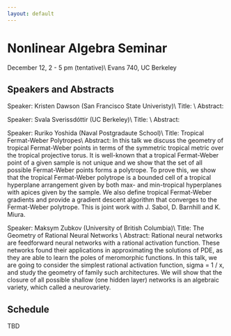 ```yaml
---
layout: default
---
```



# Nonlinear Algebra Seminar
December 12, 2 - 5 pm (tentative)\\
Evans 740, UC Berkeley


## Speakers and Abstracts



<span class="header-color">Speaker:</span>
Kristen Dawson (San Francisco State Univeristy)\\
<span class="header-color">Title:</span>
\\
<span class="header-color">Abstract:</span>




<span class="header-color">Speaker:</span>
Svala Sverissdóttir (UC Berkeley)\\
<span class="header-color">Title:</span>
\\
<span class="header-color">Abstract:</span>


<span class="header-color">Speaker:</span>
Ruriko Yoshida (Naval Postgradaute School)\\
<span class="header-color">Title:</span>
Tropical Fermat-Weber Polytropes\\
<span class="header-color">Abstract:</span>
In this talk we discuss the geometry of tropical Fermat-Weber points in terms of the symmetric tropical metric over the tropical projective torus.  It is well-known that a tropical Fermat-Weber point of a given sample is not unique and we show that the set of all possible Fermat-Weber points forms a polytrope. To prove this, we show that the tropical Fermat-Weber polytrope is a bounded cell of a tropical hyperplane arrangement given by both max- and min-tropical hyperplanes with apices given by the sample. We also define tropical Fermat-Weber gradients and provide a gradient descent algorithm that converges to the Fermat-Weber polytrope.  This is joint work with J. Sabol, D. Barnhill and K. Miura. 


<span class="header-color">Speaker:</span>
Maksym Zubkov (University of British Columbia)\\
<span class="header-color">Title:</span>
The Geometry of Rational Neural Networks \\
<span class="header-color">Abstract:</span>
Rational neural networks are feedforward neural networks with a rational activation function. These networks found their applications in approximating the solutions of PDE, as they are able to learn the poles of meromorphic functions. In this talk, we are going to consider the simplest rational activation function, sigma = 1 / x, and study the geometry of family such architectures. We will show that the closure of all possible shallow (one hidden layer) networks is an algebraic variety, which called a neurovariety.

## Schedule
TBD